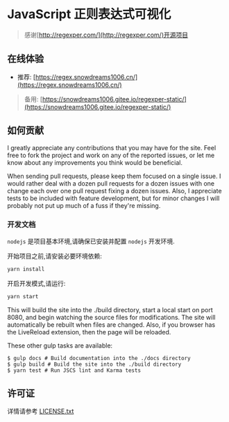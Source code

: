 # JavaScript 正则表达式可视化

> 感谢[http://regexper.com/](http://regexper.com/)开源项目

## 在线体验

- 推荐: [https://regex.snowdreams1006.cn/](https://regex.snowdreams1006.cn/)

> 备用: [https://snowdreams1006.gitee.io/regexper-static/](https://snowdreams1006.gitee.io/regexper-static/)

## 如何贡献

I greatly appreciate any contributions that you may have for the site. Feel free to fork the project and work on any of the reported issues, or let me know about any improvements you think would be beneficial.

When sending pull requests, please keep them focused on a single issue. I would rather deal with a dozen pull requests for a dozen issues with one change each over one pull request fixing a dozen issues. Also, I appreciate tests to be included with feature development, but for minor changes I will probably not put up much of a fuss if they're missing.

### 开发文档

`nodejs` 是项目基本环境,请确保已安装并配置 `nodejs` 开发环境.

开始项目之前,请安装必要环境依赖:

```bash
yarn install
```

开启开发模式,请运行:

```bash
yarn start
```

This will build the site into the ./build directory, start a local start on port 8080, and begin watching the source files for modifications. The site will automatically be rebuilt when files are changed. Also, if you browser has the LiveReload extension, then the page will be reloaded.

These other gulp tasks are available:

    $ gulp docs # Build documentation into the ./docs directory
    $ gulp build # Build the site into the ./build directory
    $ yarn test # Run JSCS lint and Karma tests

## 许可证

详情请参考 [LICENSE.txt](./LICENSE.txt)
